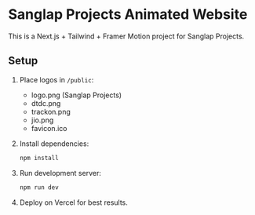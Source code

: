 # Sanglap Projects Animated Website

This is a Next.js + Tailwind + Framer Motion project for Sanglap Projects.

## Setup
1. Place logos in `/public`:
   - logo.png (Sanglap Projects)
   - dtdc.png
   - trackon.png
   - jio.png
   - favicon.ico

2. Install dependencies:
   ```bash
   npm install
   ```

3. Run development server:
   ```bash
   npm run dev
   ```

4. Deploy on Vercel for best results.

